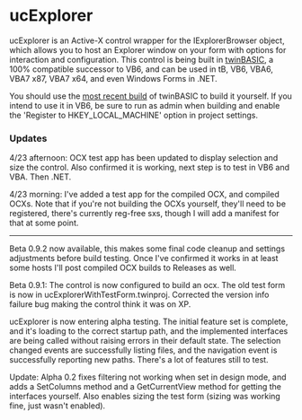 # ucExplorer

ucExplorer is an Active-X control wrapper for the IExplorerBrowser object, which allows you to host an Explorer window on your form with options for interaction and configuration. This control is being built in [twinBASIC](https://twinbasic.com/), a 100% compatible successor to VB6, and can be used in tB, VB6, VBA6, VBA7 x87, VBA7 x64, and even Windows Forms in .NET. 

You should use the [most recent build](https://github.com/twinbasic/twinbasic/releases) of twinBASIC to build it yourself. If you intend to use it in VB6, be sure to run as admin when building and enable the 'Register to HKEY_LOCAL_MACHINE' option in project settings.

### Updates

4/23 afternoon: OCX test app has been updated to display selection and size the control. Also confirmed it is working, next step is to test in VB6 and VBA. Then .NET.

4/23 morning: I've added a test app for the compiled OCX, and compiled OCXs. Note that if you're not building the OCXs yourself, they'll need to be registered, there's currently reg-free sxs, though I will add a manifest for that at some point.

---

Beta 0.9.2 now available, this makes some final code cleanup and settings adjustments before build testing. Once I've confirmed it works in at least some hosts I'll post compiled OCX builds to Releases as well. 


Beta 0.9.1: The control is now configured to build an ocx. The old test form is now in ucExplorerWithTestForm.twinproj. Corrected the version info failure bug making the control think it was on XP. 

ucExplorer is now entering alpha testing. The initial feature set is complete, and it's loading to the correct startup path, and the implemented interfaces are being called without raising errors in their default state. The selection changed events are successfully listing files, and the navigation event is successfully reporting new paths. There's a lot of features still to test.

Update: Alpha 0.2 fixes filtering not working when set in design mode, and adds a SetColumns method and a GetCurrentView method for getting the interfaces yourself. Also enables sizing the test form (sizing was working fine, just wasn't enabled). 
